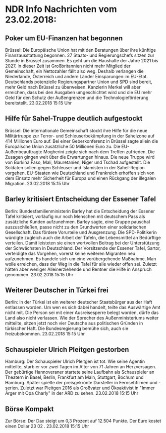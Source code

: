 # NDR Info Nachrichten vom 23.02.2018:


## Poker um EU-Finanzen hat begonnen
Brüssel:	Die Europäische Union hat mit den Beratungen über ihre künftige Finanzausstattung begonnen. 27 Staats- und Regierungschefs sitzen zur Stunde in Brüssel zusammen. Es geht um die Haushalte der Jahre 2021 bis 2027. In dieser Zeit ist Großbritannien nicht mehr Mitglied der Gemeinschaft, ein Nettozahler fällt also weg. Deshalb verlangen die Niederlande, Österreich und andere Länder Einsparungen im EU-Etat. Deutschlands potenzielle Regierungspartner Union und SPD sind bereit, mehr Geld nach Brüssel zu überweisen. Kanzlerin Merkel will aber erreichen, dass bei den Ausgaben umgeschichtet wird und die EU mehr Geld für den Schutz der Außengrenzen und die Technologieförderung bereitstellt. 23.02.2018 15:15 Uhr 

## Hilfe für Sahel-Truppe deutlich aufgestockt
Brüssel: Die internationale Gemeinschaft stockt ihre Hilfe für die neue Militärtruppe zur Terror- und Schleuserbekämpfung in der Sahelzone auf 414 Millionen Euro auf. Bei einer Geberkonferenz in Brüssel sagte allein die Europäische Union zusätzliche 50 Millionen Euro zu. Die EU-Außenbeauftragte
Mogherini zeigte sich nach dem Treffen zufrieden. Die Zusagen gingen weit über die Erwartungen hinaus. Die neue Truppe wird von Burkina Faso, Mali, Mauretanien, Niger und Tschad aufgestellt. Die Soldaten sollen gegen Schleuser und Islamisten in der Sahel-Region vorgehen. EU-Staaten wie Deutschland und Frankreich erhoffen sich von dem Einsatz mehr Sicherheit für Europa und einen Rückgang der illegalen Migration. 23.02.2018 15:15 Uhr 

## Barley kritisiert Entscheidung der Essener Tafel
Berlin: 				Bundesfamilienministerin Barley hat die Entscheidung der Essener Tafel kritisiert, vorläufig nur noch Menschen mit deutschem Pass als zusätzliche Kunden aufzunehmen. Barley sagte, eine Gruppe pauschal auszuschließen, passe nicht zu den Grundwerten einer solidarischen Gesellschaft. Das fördere Vorurteile und Ausgrenzung. Die SPD-Politikerin würdigte zugleich auch die Arbeit der Tafeln, die Lebensmittel an Bedürftige verteilen. Damit leisteten sie einen wertvollen Beitrag bei der Unterstützung der Schwächsten in Deutschland. Der Vorsitzende der Essener Tafel, Sartor, verteidigte das Vorgehen, vorerst keine weiteren Migranten neu aufzunehmen. Es handele sich um eine vorübergehende Maßnahme. Man wolle erreichen, dass der Weg in die Tafel für alle wieder offen sei. Zuletzt hätten aber weniger Alleinerziehende und Rentner die Hilfe in Anspruch genommen. 23.02.2018 15:15 Uhr 

## Weiterer Deutscher in Türkei frei
Berlin: In der Türkei ist ein weiterer deutscher Staatsbürger aus der Haft entlassen worden. Um wen es sich dabei handelt, teilte das Auswärtige Amt nicht mit. Die Person sei mit einer Ausreisesperre belegt worden, dürfe das Land also nicht verlassen. Wie der Sprecher des Außenministeriums weiter mitteilte, sitzen jetzt noch vier Deutsche aus politischen Gründen in türkischer Haft. Die Bundesregierung bemühe sich, auch sie freizubekommen. 23.02.2018 15:15 Uhr 

## Schauspieler Ulrich Pleitgen gestorben
Hamburg:	Der Schauspieler Ulrich Pleitgen ist tot. Wie seine Agentin mitteilte, starb er vor zwei Tagen im Alter von 71 Jahren an Herzversagen. Der gebürtige Hannoveraner startete seine Laufbahn als Schauspieler an Theatern in Basel, Berlin, Frankfurt am Main, Stuttgart, Bochum und Hamburg. Später spielte der preisgekrönte Darsteller in Fernsehfilmen und -serien. Zuletzt war Pleitgen 2016 als Großvater und Ökoaktivist in "Immer Ärger mit Opa Charly" in der ARD zu sehen. 23.02.2018 15:15 Uhr 

## Börse Kompakt
Zur Börse: Der Dax steigt um  0,3  Prozent auf  12.504  Punkte. Der Euro kostet einen Dollar  23 02 . 23.02.2018 15:15 Uhr 
